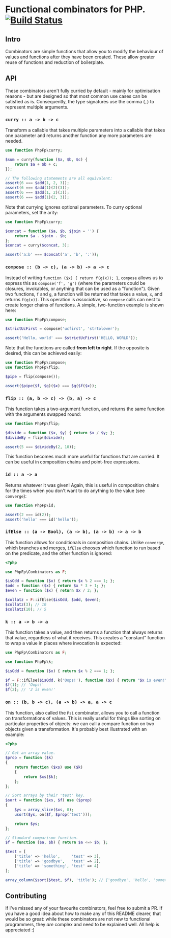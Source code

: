 # Functional combinators for PHP. [![Build Status](https://travis-ci.org/php-fp/php-fp-combinators.svg?branch=master)](https://travis-ci.org/php-fp/php-fp-combinators)

## Intro

Combinators are simple functions that allow you to modify the behaviour of values and functions after they have been created. These allow greater reuse of functions and reduction of boilerplate.

## API

These combinators aren't fully curried by default - mainly for optimisation reasons - but are designed so that most common use cases can be satisfied as is. Consequently, the type signatures use the comma (`,`) to represent multiple arguments.

### `curry :: a -> b -> c`

Transform a callable that takes multiple parameters into a callable that takes one parameter and returns another function any more parameters are needed.

```php
use function PhpFp\curry;

$sum = curry(function ($a, $b, $c) {
    return $a + $b + c;
});

// The following statements are all equivalent:
assert(6 === $add(1, 2, 3));
assert(6 === $add(1)(2)(3));
assert(6 === $add(1, 2)(3));
assert(6 === $add(1)(2, 3));
```

Note that currying ignores optional parameters. To curry optional parameters, set the arity:

```php
use function PhpFp\curry;

$concat = function ($a, $b, $join = '') {
    return $a . $join . $b;
};
$concat = curry($concat, 3);

assert('a:b' === $concat('a', 'b', ':'));
```


### `compose :: (b -> c), (a -> b) -> a -> c`

Instead of writing `function ($x) { return f(g(x)); }`, `compose` allows us to express this as `compose('f', 'g')` (where the parameters could be closures, invokables, or anything that can be used as a "function"). Given two functions, `f` and `g`, a function will be returned that takes a value, `x`, and returns `f(g(x))`. This operation is _associative_, so `compose` calls can nest to create longer chains of functions. A simple, two-function example is shown here:

```php
use function PhpFp\compose;

$strictUcFirst = compose('ucfirst', 'strtolower');

assert('Hello, world' === $strictUcFirst('HELLO, WORLD'));
```

Note that the functions are called **from left to right**. If the opposite is desired, this can be achieved easily:

```php
use function PhpFp\compose;
use function PhpFp\flip;

$pipe = flip(compose());

assert($pipe($f, $g)($x) === $g($f($x));
```

### `flip :: (a, b -> c) -> (b, a) -> c`

This function takes a two-argument function, and returns the same function with the arguments swapped round:

```php
use function PhpFp\flip;

$divide = function ($x, $y) { return $x / $y; };
$divideBy = flip($divide);

assert(5 === $divideBy(2, 10));
```

This function becomes much more useful for functions that are curried. It can be useful in composition chains and point-free expressions.

### `id :: a -> a`

Returns whatever it was given! Again, this is useful in composition chains for the times when you don't want to do anything to the value (see `converge`):

```php
use function PhpFp\id;

assert(2 === id(2));
assert('hello' === id('hello'));
```

### `ifElse :: (a -> Bool), (a -> b), (a -> b) -> a -> b`

This function allows for conditionals in composition chains. Unlike `converge`, which branches and merges, `ifElse` chooses which function to run based on the predicate, and the other function is ignored:

```php
<?php

use PhpFp\Combinators as F;

$isOdd = function ($x) { return $x % 2 === 1; };
$odd = function ($x) { return $x * 3 + 1; };
$even = function ($x) { return $x / 2; };

$collatz = F::ifElse($isOdd, $odd, $even);
$collatz(3); // 10
$collatz(10); // 5
```

### `k :: a -> b -> a`

This function takes a value, and then returns a function that always returns that value, regardless of what it receives. This creates a "constant" function to wrap a value in places where invocation is expected:

```php
use PhpFp\Combinators as F;

use function PhpFp\k;

$isOdd = function ($x) { return $x % 2 === 1; };

$f = F::ifElse($isOdd, k('Oops!'), function ($x) { return "$x is even!"; });
$f(1); // 'Oops!'
$f(2); // '2 is even!'
```

### `on :: (b, b -> c), (a -> b) -> a, a -> c`

This function, also called the `Psi` combinator, allows you to call a function on transformations of values. This is really useful for things like sorting on particular properties of objects: we can call a compare function on two objects given a transformation. It's probably best illustrated with an example:

```php
<?php

// Get an array value.
$prop = function ($k)
{
    return function ($xs) use ($k)
    {
        return $xs[$k];
    };
};

// Sort arrays by their 'test' key.
$sort = function ($xs, $f) use ($prop)
{
    $ys = array_slice($xs, 0);
    usort($ys, on($f, $prop('test')));

    return $ys;
};

// Standard comparison function.
$f = function ($a, $b) { return $a <=> $b; };

$test = [
    ['title' => 'hello',     'test' => 3],
    ['title' => 'goodbye',   'test' => 2],
    ['title' => 'something', 'test' => 4]
];

array_column($sort($test, $f), 'title'); // ['goodbye', 'hello', 'something']
```

## Contributing

If I've missed any of your favourite combinators, feel free to submit a PR. If you have a good idea about how to make any of this README clearer, that would be so great: while these combinators are not new to functional programmers, they _are_ complex and need to be explained well. All help is appreciated :)
